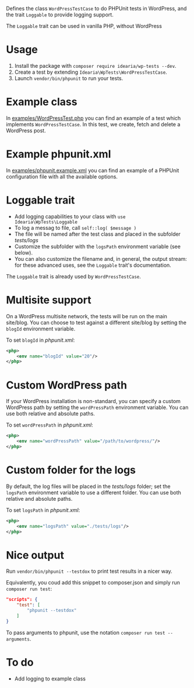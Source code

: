 Defines the class `WordPressTestCase` to do PHPUnit tests in WordPress, and the trait `Loggable` to provide logging support.

The `Loggable` trait can be used in vanilla PHP, without WordPress

# Usage

1. Install the package with `composer require idearia/wp-tests --dev`.
1. Create a test by extending `Idearia\WpTests\WordPressTestCase`.
1. Launch `vendor/bin/phpunit` to run your tests.

# Example class

In [examples/WordPressTest.php](examples/WordPressTest.php) you can find an example of a test which implements `WordPressTestCase`. In this test, we create, fetch and delete a WordPress post.

# Example phpunit.xml

In [examples/phpunit.example.xml](examples/phpunit.example.xml) you can find an example of a PHPUnit configuration file with all the available options.

# Loggable trait

- Add logging capabilities to your class with `use Idearia\WpTests\Loggable`
- To log a messag to file, call `self::log( $message )`
- The file will be named after the test class and placed in the subfolder *tests/logs*
- Customize the subfolder with the `logsPath` environment variable (see below).
- You can also customize the filename and, in general, the output stream: for these advanced uses, see the `Loggable` trait's documentation.

The `Loggable` trait is already used by `WordPressTestCase`.

# Multisite support

On a WordPress multisite network, the tests will be run on the main site/blog.
You can choose to test against a different site/blog by setting the `blogId` environment variable.

To set `blogId` in *phpunit.xml*:

```xml
<php>
    <env name="blogId" value="20"/>
</php>
```

# Custom WordPress path

If your WordPress installation is non-standard, you can specify a custom WordPress path by setting the `wordPressPath` environment variable.
You can use both relative and absolute paths.

To set `wordPressPath` in *phpunit.xml*:

```xml
<php>
    <env name="wordPressPath" value="/path/to/wordpress/"/>
</php>
```

# Custom folder for the logs

By default, the log files will be placed in the *tests/logs* folder; set the `logsPath` environment variable to use a different folder.
You can use both relative and absolute paths.

To set `logsPath` in *phpunit.xml*:

```xml
<php>
    <env name="logsPath" value="./tests/logs"/>
</php>
```

# Nice output

Run `vendor/bin/phpunit --testdox` to print test results in a nicer way.

Equivalently, you coud add this snippet to composer.json and simply run `composer run test`:

```json
"scripts": {
    "test": [
        "phpunit --testdox"
    ]
}
```

To pass arguments to phpunit, use the notation `composer run test -- arguments`.

# To do

- Add logging to example class

